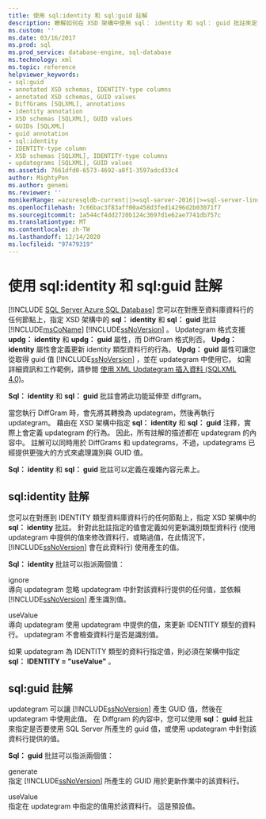 ```yaml
---
title: 使用 sql:identity 和 sql:guid 註解
description: 瞭解如何在 XSD 架構中使用 sql： identity 和 sql： guid 批註來定義 XML updategram 的行為。
ms.custom: ''
ms.date: 03/16/2017
ms.prod: sql
ms.prod_service: database-engine, sql-database
ms.technology: xml
ms.topic: reference
helpviewer_keywords:
- sql:guid
- annotated XSD schemas, IDENTITY-type columns
- annotated XSD schemas, GUID values
- DiffGrams [SQLXML], annotations
- identity annotation
- XSD schemas [SQLXML], GUID values
- GUIDs [SQLXML]
- guid annotation
- sql:identity
- IDENTITY-type column
- XSD schemas [SQLXML], IDENTITY-type columns
- updategrams [SQLXML], GUID values
ms.assetid: 7661dfd0-6573-4692-a8f1-3597adcd33c4
author: MightyPen
ms.author: genemi
ms.reviewer: ''
monikerRange: =azuresqldb-current||>=sql-server-2016||>=sql-server-linux-2017||=azuresqldb-mi-current
ms.openlocfilehash: 7c66bac3f83aff00a458d3fed14296d2b03071f7
ms.sourcegitcommit: 1a544cf4dd2720b124c3697d1e62ae7741db757c
ms.translationtype: MT
ms.contentlocale: zh-TW
ms.lasthandoff: 12/14/2020
ms.locfileid: "97479319"
---
```

# <a name="using-the-sqlidentity-and-sqlguid-annotations"></a>使用 sql:identity 和 sql:guid 註解
[!INCLUDE [SQL Server Azure SQL Database](../../includes/applies-to-version/sql-asdb.md)]
  您可以在對應至資料庫資料行的任何節點上，指定 XSD 架構中的 **sql： identity** 和 **sql： guid** 批註 [!INCLUDE[msCoName](../../includes/msconame-md.md)] [!INCLUDE[ssNoVersion](../../includes/ssnoversion-md.md)] 。 Updategram 格式支援 **updg： identity** 和 **updg： guid** 屬性，而 DiffGram 格式則否。 **Updg： identity** 屬性會定義更新 identity 類型資料行的行為。 **Updg： guid** 屬性可讓您從取得 guid 值 [!INCLUDE[ssNoVersion](../../includes/ssnoversion-md.md)] ，並在 updategram 中使用它。 如需詳細資訊和工作範例，請參閱 [使用 XML Updategram 插入資料 &#40;SQLXML 4.0&#41;](../../relational-databases/sqlxml-annotated-xsd-schemas-xpath-queries/updategrams/inserting-data-using-xml-updategrams-sqlxml-4-0.md)。  
  
 **Sql： identity** 和 **sql： guid** 批註會將此功能延伸至 diffgram。  
  
 當您執行 DiffGram 時，會先將其轉換為 updategram，然後再執行 updategram。 藉由在 XSD 架構中指定 **sql： identity** 和 **sql： guid** 注釋，實際上會定義 updategram 的行為。 因此，所有註解的描述都在 updategram 的內容中。 註解可以同時用於 DiffGrams 和 updategrams，不過，updategrams 已經提供更強大的方式來處理識別與 GUID 值。  
  
 **Sql： identity** 和 **sql： guid** 批註可以定義在複雜內容元素上。  
  
## <a name="sqlidentity-annotation"></a>sql:identity 註解  
 您可以在對應到 IDENTITY 類型資料庫資料行的任何節點上，指定 XSD 架構中的 **sql： identity** 批註。 針對此批註指定的值會定義如何更新識別類型資料行 (使用 updategram 中提供的值來修改資料行，或略過值，在此情況下， [!INCLUDE[ssNoVersion](../../includes/ssnoversion-md.md)] 會在此資料行) 使用產生的值。  
  
 **Sql： identity** 批註可以指派兩個值：  
  
 ignore  
 導向 updategram 忽略 updategram 中針對該資料行提供的任何值，並依賴 [!INCLUDE[ssNoVersion](../../includes/ssnoversion-md.md)] 產生識別值。  
  
 useValue  
 導向 updategram 使用 updategram 中提供的值，來更新 IDENTITY 類型的資料行。 updategram 不會檢查資料行是否是識別值。  
  
 如果 updategram 為 IDENTITY 類型的資料行指定值，則必須在架構中指定 **sql： IDENTITY = "useValue"** 。  
  
## <a name="sqlguid-annotation"></a>sql:guid 註解  
 updategram 可以讓 [!INCLUDE[ssNoVersion](../../includes/ssnoversion-md.md)] 產生 GUID 值，然後在 updategram 中使用此值。 在 Diffgram 的內容中，您可以使用 **sql： guid** 批註來指定是否要使用 SQL Server 所產生的 guid 值，或使用 updategram 中針對該資料行提供的值。  
  
 **Sql： guid** 批註可以指派兩個值：  
  
 generate  
 指定 [!INCLUDE[ssNoVersion](../../includes/ssnoversion-md.md)] 所產生的 GUID 用於更新作業中的該資料行。  
  
 useValue  
 指定在 updategram 中指定的值用於該資料行。 這是預設值。  
  
  
